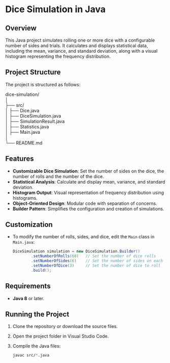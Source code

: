 # Dice Simulation in Java

## Overview
This Java project simulates rolling one or more dice with a configurable number of sides and trials. It calculates and displays statistical data, including the mean, variance, and standard deviation, along with a visual histogram representing the frequency distribution.

## Project Structure
The project is structured as follows:


dice-simulation/ <br>
│ <br>
├── src/ <br>
│‎ ├── Dice.java <br>
│‎‎ ├── DiceSimulation.java <br>
│‎‎ ├── SimulationResult.java <br>
│‎‎ ├── Statistics.java <br>
│‎‎ ├── Main.java <br>
│ <br>
└── README.md <br>

## Features
- **Customizable Dice Simulation**: Set the number of sides on the dice, the number of rolls and the number of the dice.
- **Statistical Analysis**: Calculate and display mean, variance, and standard deviation.
- **Histogram Output**: Visual representation of frequency distribution using histograms.
- **Object-Oriented Design**: Modular code with separation of concerns.
- **Builder Pattern**: Simplifies the configuration and creation of simulations.

## Customization
- To modify the number of rolls, sides, and dice, edit the `Main` class in `Main.java`:<br>

   ```java
   DiceSimulation simulation = new DiceSimulation.Builder()
           .setNumberOfRolls(60)   // Set the number of dice rolls
           .setNumberOfSides(6)    // Set the number of sides on each die
           .setNumberOfDice(3)     // Set the number of dice to roll
           .build();


## Requirements
- **Java 8** or later.

## Running the Project
1. Clone the repository or download the source files.
2. Open the project folder in Visual Studio Code.
3. Compile the Java files:

   ```bash
   javac src/*.java

